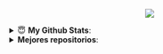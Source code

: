 <p align = "center">
<img src="https://pa1.narvii.com/6857/dd2abcaa15ebec9db6b650079f9a65cc1930ba3d_hq.gif">
</p>
<details close>
 <summary> 😇 <b>My Github Stats</b>: </summary>
<br>
<div align = "center">

 
 <img src = "https://stats-github.vercel.app/api?username=galvadiz&show_icons=true&title_color=FF0080&bg_color=DEG,FFE7F4,E7FFFF&icon_color=00D9CC&line_height=30&count_private=true&hide=stars,prs,issues&custom_title=Geradine's%20Github%20Stats&hide_border=true&hide_rank=false&include_all_commits=true">
 

<!--
<img src = "https://github-readme-stats.vercel.app/api?username=galvadiz&show_icons=true&title_color=FF0080&bg_color=DEG,FFE7F4,E7FFFF&icon_color=00D9CC&line_height=30&count_private=true&hide=stars,prs,issues&custom_title=Geradine's%20Github%20Stats&hide_border=true&hide_rank=false&include_all_commits=true">
 <img src = "https://github-readme-stats.vercel.app/api/top-langs/?username=galvadiz&title_color=FF0080&bg_color=DEG,FFE7F4,E7FFFF&langs_count=8"> 
-->
   
</div>
<p align=center>

 <img src = "https://stats-github.vercel.app/api/top-langs/?username=galvadiz&title_color=FF0080&bg_color=DEG,FFE7F4,E7FFFF&langs_count=8&exclude_repo=stats-github,termito&hide_border=true"> 
 
 </p>
</details>
<details close>
 <summary><b>Mejores repositorios</b>: </summary>
<p align=center>
<img src = "https://github-readme-stats.vercel.app/api/pin/?username=galvadiz&repo=2020-deis-chile-deaths&title_color=FF0080&bg_color=DEG,FFE7F4,E7FFFF&hide_border=true">

<img src = "https://github-readme-stats.vercel.app/api/pin/?username=DCC-CC4401&repo=SchoolDrive&title_color=FF0080&bg_color=DEG,FFE7F4,E7FFFF&hide_border=true">
 </p>
</details>
<!--
**galvadiz/galvadiz** is a ✨ _special_ ✨ repository because its `README.md` (this file) appears on your GitHub profile.

19e6bd

Here are some ideas to get you started:

- 🔭 I’m currently working on ...
- 🌱 I’m currently learning ...
- 👯 I’m looking to collaborate on ...
- 🤔 I’m looking for help with ...
- 💬 Ask me about ...
- 📫 How to reach me: ...
- 😄 Pronouns: ...
- ⚡ Fun fact: ...
 
-->

